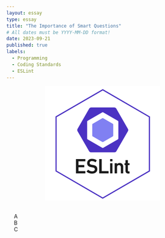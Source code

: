 ```yaml
---
layout: essay
type: essay
title: "The Importance of Smart Questions"
# All dates must be YYYY-MM-DD format!
date: 2023-09-21
published: true
labels:
  - Programming
  - Coding Standards
  - ESLint
---
```

<p align="center">
<img width="300px" class="img-fluid" src="../img/eslint/eslint.png">
</p>


## 
&nbsp;&nbsp;&nbsp;&nbsp; A
<br> 
&nbsp;&nbsp;&nbsp;&nbsp; B
<br>
&nbsp;&nbsp;&nbsp;&nbsp; C
